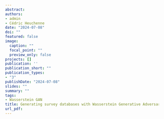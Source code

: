 ```yaml
---
abstract:
authors:
- admin
- Cédric Heuchenne 
date: "2024-07-08"
doi: ""
featured: false
image:
  caption: ""
  focal_point: ""
  preview_only: false
projects: []
publication: ''
publication_short: ""
publication_types:
- "3"
publishDate: "2024-07-08"
slides: ""
summary: ""
tags:
- Wasserstein GAN
title: Generating survey databases with Wasserstein Generative Adversarial Networks
url_pdf: 
---
```


